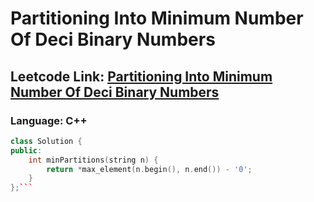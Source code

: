 # Partitioning Into Minimum Number Of Deci Binary Numbers

## Leetcode Link: [Partitioning Into Minimum Number Of Deci Binary Numbers](https://leetcode.com/problems/partitioning-into-minimum-number-of-deci-binary-numbers/)
### Language: C++

```cpp
class Solution {
public:
    int minPartitions(string n) {
        return *max_element(n.begin(), n.end()) - '0';
    }
};```



